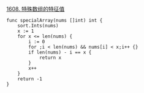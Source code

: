 [1608. 特殊数组的特征值](https://leetcode-cn.com/problems/special-array-with-x-elements-greater-than-or-equal-x/)
```golang
func specialArray(nums []int) int {
    sort.Ints(nums)
    x := 1
    for x <= len(nums) {
        i := 0
        for ;i < len(nums) && nums[i] < x;i++ {}
        if len(nums) - i == x {
            return x
        }
        x++
    }
    return -1
}
```
